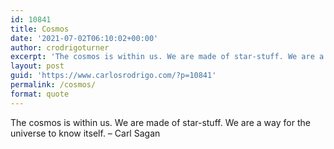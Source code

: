 ```yaml
---
id: 10841
title: Cosmos
date: '2021-07-02T06:10:02+00:00'
author: crodrigoturner
excerpt: 'The cosmos is within us. We are made of star-stuff. We are a way for the universe to know itself. - Carl Sagan'
layout: post
guid: 'https://www.carlosrodrigo.com/?p=10841'
permalink: /cosmos/
format: quote
---
```


The cosmos is within us. We are made of star-stuff. We are a way for the universe to know itself. – Carl Sagan